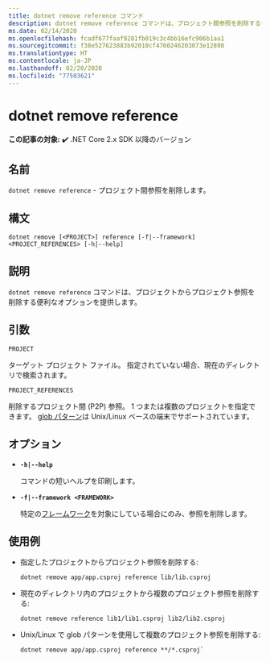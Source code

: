 ```yaml
---
title: dotnet remove reference コマンド
description: dotnet remove reference コマンドは、プロジェクト間参照を削除する便利なオプションを提供します。
ms.date: 02/14/2020
ms.openlocfilehash: fcadf677faaf9281fb019c3c4bb16efc906b1aa1
ms.sourcegitcommit: f38e527623883b92010cf4760246203073e12898
ms.translationtype: HT
ms.contentlocale: ja-JP
ms.lasthandoff: 02/20/2020
ms.locfileid: "77503621"
---
```

# <a name="dotnet-remove-reference"></a>dotnet remove reference

**この記事の対象:** ✔️ .NET Core 2.x SDK 以降のバージョン

## <a name="name"></a>名前

`dotnet remove reference` - プロジェクト間参照を削除します。

## <a name="synopsis"></a>構文

```dotnetcli
dotnet remove [<PROJECT>] reference [-f|--framework] <PROJECT_REFERENCES> [-h|--help]
```

## <a name="description"></a>説明

`dotnet remove reference` コマンドは、プロジェクトからプロジェクト参照を削除する便利なオプションを提供します。

## <a name="arguments"></a>引数

`PROJECT`

ターゲット プロジェクト ファイル。 指定されていない場合、現在のディレクトリで検索されます。

`PROJECT_REFERENCES`

削除するプロジェクト間 (P2P) 参照。 1 つまたは複数のプロジェクトを指定できます。 [glob パターン](https://en.wikipedia.org/wiki/Glob_(programming))は Unix/Linux ベースの端末でサポートされています。

## <a name="options"></a>オプション

- **`-h|--help`**

  コマンドの短いヘルプを印刷します。

- **`-f|--framework <FRAMEWORK>`**

  特定の[フレームワーク](../../standard/frameworks.md)を対象にしている場合にのみ、参照を削除します。

## <a name="examples"></a>使用例

- 指定したプロジェクトからプロジェクト参照を削除する:

  ```dotnetcli
  dotnet remove app/app.csproj reference lib/lib.csproj
  ```

- 現在のディレクトリ内のプロジェクトから複数のプロジェクト参照を削除する:

  ```dotnetcli
  dotnet remove reference lib1/lib1.csproj lib2/lib2.csproj
  ```

- Unix/Linux で glob パターンを使用して複数のプロジェクト参照を削除する:

  ```dotnetcli
  dotnet remove app/app.csproj reference **/*.csproj`
  ```

